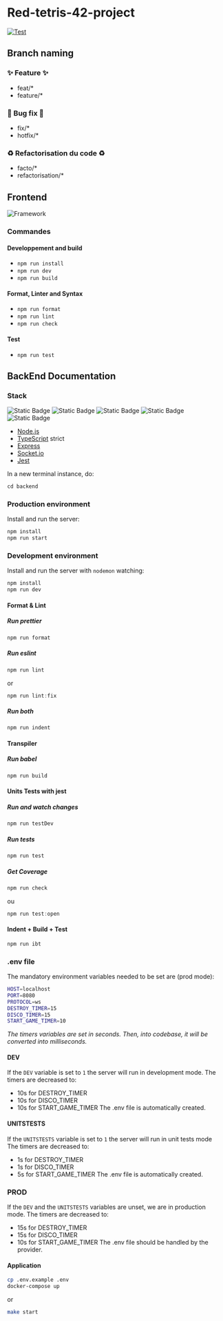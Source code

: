 # Red-tetris-42-project

[![Test](https://github.com/louchebem06/red-tetris-42-project/actions/workflows/main.yaml/badge.svg?branch=main)](https://github.com/louchebem06/red-tetris-42-project/actions/workflows/main.yaml)

## Branch naming

### ✨ Feature ✨

- feat/\*
- feature/\*

### 🐛 Bug fix 🐛

- fix/\*
- hotfix/\*

### ♻️ Refactorisation du code ♻️

- facto/\*
- refactorisation/\*

## Frontend

![Framework](https://img.shields.io/badge/svelteKit-%23f1413d.svg?style=for-the-badge&logo=svelte&logoColor=white)

### Commandes

#### Developpement and build

- `npm run install`
- `npm run dev`
- `npm run build`

#### Format, Linter and Syntax

- `npm run format`
- `npm run lint`
- `npm run check`

#### Test

- `npm run test`

## BackEnd Documentation

### Stack

![Static Badge](https://img.shields.io/badge/Node.js-339933?style=for-the-badge&logo=nodedotjs&logoColor=white)
![Static Badge](https://img.shields.io/badge/TypeScript-3178c6?style=for-the-badge&logo=typescript&logoColor=white)
![Static Badge](https://img.shields.io/badge/Express.js-black?style=for-the-badge&logo=express&logoColor=white)
![Static Badge](https://img.shields.io/badge/Socket.io-010101?style=for-the-badge&logo=socketdotio&logoColor=white)
![Static Badge](https://img.shields.io/badge/Jest-C21325?style=for-the-badge&logo=jest&logoColor=white)

- [Node.js](https://nodejs.org/fr)
- [TypeScript](https://www.typescriptlang.org/) strict
- [Express](https://expressjs.com/)
- [Socket.io](https://socket.io/fr/)
- [Jest](https://jestjs.io/)

In a new terminal instance, do:

```js
cd backend
```

### Production environment

Install and run the server:

```js
npm install
npm run start
```

### Development environment

Install and run the server with `nodemon` watching:

```js
npm install
npm run dev
```

#### Format & Lint

##### Run prettier

```js
npm run format
```

##### Run eslint

```js
npm run lint
```

or

```js
npm run lint:fix
```

##### Run both

```js
npm run indent
```

#### Transpiler

##### Run babel

```js
npm run build
```

#### Units Tests with jest

##### Run and watch changes

```js
npm run testDev
```

##### Run tests

```js
npm run test
```

##### Get Coverage

```js
npm run check
```

ou

```js
npm run test:open
```

#### Indent + Build + Test

```js
npm run ibt
```

### .env file

The mandatory environment variables needed to be set are (prod mode):

```sh
HOST=localhost
PORT=8080
PROTOCOL=ws
DESTROY_TIMER=15
DISCO_TIMER=15
START_GAME_TIMER=10
```

_The timers variables are set in seconds. Then, into codebase, it will be converted into milliseconds._

#### DEV

If the `DEV` variable is set to `1` the server will run in development mode.
The timers are decreased to:

- 10s for DESTROY_TIMER
- 10s for DISCO_TIMER
- 10s for START_GAME_TIMER
  The .env file is automatically created.

#### UNITSTESTS

If the `UNITSTESTS` variable is set to `1` the server will run in unit tests mode
The timers are decreased to:

- 1s for DESTROY_TIMER
- 1s for DISCO_TIMER
- 5s for START_GAME_TIMER
  The .env file is automatically created.

### PROD

If the `DEV` and the `UNITSTESTS` variables are unset, we are in production mode.
The timers are decreased to:

- 15s for DESTROY_TIMER
- 15s for DISCO_TIMER
- 10s for START_GAME_TIMER
  The .env file should be handled by the provider.

#### Application

```sh
cp .env.example .env
docker-compose up
```

or

```sh
make start
```
